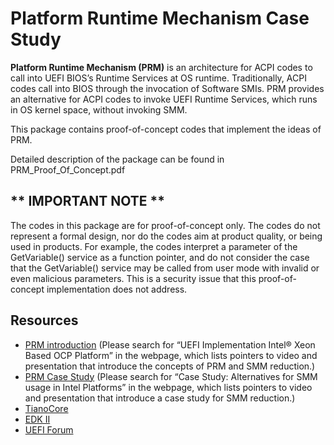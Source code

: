 # Platform Runtime Mechanism Case Study

**Platform Runtime Mechanism (PRM)** is an architecture for ACPI codes to call into UEFI BIOS’s Runtime Services at OS runtime. Traditionally, ACPI codes call into BIOS through the invocation of Software SMIs. PRM provides an alternative for ACPI codes to invoke UEFI Runtime Services, which runs in OS kernel space, without invoking SMM.

This package contains proof-of-concept codes that implement the ideas of PRM.

Detailed description of the package can be found in PRM_Proof_Of_Concept.pdf

## ** IMPORTANT NOTE **
The codes in this package are for proof-of-concept only. The codes do not represent a formal design, nor do the codes aim at product quality, or being used in products. For example, the codes interpret a parameter of the GetVariable() service as a function pointer, and do not consider the case that the GetVariable() service may be called from user mode with invalid or even malicious parameters. This is a security issue that this proof-of-concept implementation does not address.

## Resources

* [PRM introduction](https://www.opencompute.org/events/past-summits) (Please search for “UEFI Implementation Intel® Xeon Based OCP Platform” in the webpage, which lists pointers to video and presentation that introduce the concepts of PRM and SMM reduction.)
* [PRM Case Study](https://www.opencompute.org/events/past-summits) (Please search for “Case Study: Alternatives for SMM usage in Intel Platforms” in the webpage, which lists pointers to video and presentation that introduce a case study for SMM reduction.)
* [TianoCore](http://www.tianocore.org)
* [EDK II](https://github.com/tianocore/tianocore.github.io/wiki/EDK-II)
* [UEFI Forum](https://uefi.org/)